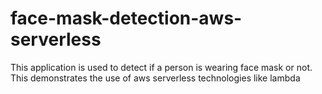 # face-mask-detection-aws-serverless
This application is used to detect if a person is wearing face mask or not. This demonstrates the use of aws serverless technologies like lambda
